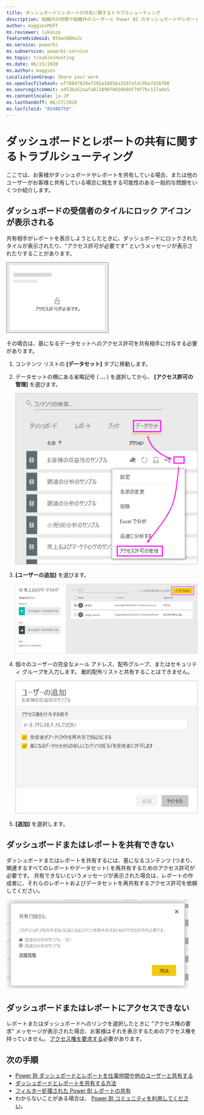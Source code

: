 ```yaml
---
title: ダッシュボードとレポートの共有に関するトラブルシューティング
description: 組織内の同僚や組織外のユーザーと Power BI のダッシュボードやレポートを共有する場合の問題を解決する方法。
author: maggiesMSFT
ms.reviewer: lukaszp
featuredvideoid: 0tUwn8DHo3s
ms.service: powerbi
ms.subservice: powerbi-service
ms.topic: troubleshooting
ms.date: 06/23/2020
ms.author: maggies
LocalizationGroup: Share your work
ms.openlocfilehash: ef78847829ef292a16856a1597a53c95e7d20708
ms.sourcegitcommit: a453ba52aafa012896f665660df7df7bc117ade5
ms.contentlocale: ja-JP
ms.lasthandoff: 06/27/2020
ms.locfileid: "85486750"
---
```

# <a name="troubleshoot-sharing-dashboards-and-reports"></a>ダッシュボードとレポートの共有に関するトラブルシューティング

ここでは、お客様がダッシュボードやレポートを共有している場合、または他のユーザーがお客様と共有している場合に発生する可能性のある一般的な問題をいくつか紹介します。 

## <a name="dashboard-recipients-see-a-lock-icon-in-a-tile"></a>ダッシュボードの受信者のタイルにロック アイコンが表示される

共有相手がレポートを表示しようとしたときに、ダッシュボードにロックされたタイルが表示されたり、"アクセス許可が必要です" というメッセージが表示されたりすることがあります。

![Power BI のロックされたタイル](media/service-share-dashboards/power-bi-locked_tile_small.png)

その場合は、基になるデータセットへのアクセス許可を共有相手に付与する必要があります。

1. コンテンツ リストの **[データセット]** タブに移動します。

1. データセットの横にある省略記号 ( **...** ) を選択してから、 **[アクセス許可の管理]** を選びます。

    ![アクセス許可の管理](media/service-share-dashboards/power-bi-sharing-manage-permissions.png)

1. **[ユーザーの追加]** を選びます。

    ![[ユーザーの追加] を選択](media/service-share-dashboards/power-bi-share-dataset-add-user.png)

1. 個々のユーザーの完全なメール アドレス、配布グループ、またはセキュリティ グループを入力します。 動的配布リストと共有することはできません。

    ![メール アドレスの追加](media/service-share-dashboards/power-bi-add-user-dataset.png)

1. **[追加]** を選択します。

## <a name="i-cant-share-a-dashboard-or-report"></a>ダッシュボードまたはレポートを共有できない

ダッシュボードまたはレポートを共有するには、基になるコンテンツ (つまり、関連するすべてのレポートやデータセット) を再共有するためのアクセス許可が必要です。 共有できないというメッセージが表示された場合は、レポートの作成者に、それらのレポートおよびデータセットを再共有するアクセス許可を依頼してください。

!["共有できません" メッセージ](media/service-share-dashboards/power-bi-sharing-unable-to-share.png)

## <a name="i-dont-have-access-to-a-dashboard-or-report"></a>ダッシュボードまたはレポートにアクセスできない

レポートまたはダッシュボードへのリンクを選択したときに "アクセス権の要求" メッセージが表示された場合、お客様はそれを表示するためのアクセス権を持っていません。 [アクセス権を要求する](service-request-access.md)必要があります。

## <a name="next-steps"></a>次の手順

- [Power BI ダッシュボードとレポートを仕事仲間や他のユーザーと共有する](service-share-dashboards.md)
- [ダッシュボードとレポートを共有する方法](service-how-to-collaborate-distribute-dashboards-reports.md)
-  [フィルター処理された Power BI レポートの共有](service-share-reports.md)
- わからないことがある場合は、 [Power BI コミュニティを利用してください](https://community.powerbi.com/)。
